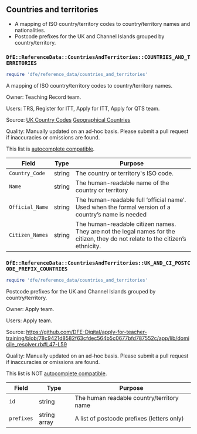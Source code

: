 ## Countries and territories

- A mapping of ISO country/territory codes to country/territory names and nationalities.
- Postcode prefixes for the UK and Channel Islands grouped by country/territory.

### `DfE::ReferenceData::CountriesAndTerritories::COUNTRIES_AND_TERRITORIES`

```ruby
require 'dfe/reference_data/countries_and_territories'
```

A mapping of ISO country/territory codes to country/territory names.

Owner: Teaching Record team.

Users: TRS, Register for ITT, Apply for ITT, Apply for QTS team.

Source:
[UK Country Codes](https://www.gov.uk/government/publications/open-standards-for-government/country-codes)
[Geographical Countries](https://www.gov.uk/government/publications/geographical-names-and-information)

Quality: Manually updated on an ad-hoc basis. Please submit a pull request if inaccuracies or omissions are found.

This list is [autocomplete compatible](autocomplete_compatability.md).

| Field           | Type   | Purpose                                                                                                                        |
| --------------- | ------ | ------------------------------------------------------------------------------------------------------------------------------ |
| `Country_Code`  | string | The country or territory's ISO code.                                                                                           |
| `Name`          | string | The human-readable name of the country or territory                                                                            |
| `Official_Name` | string | The human-readable full ‘official name’. Used when the formal version of a country’s name is needed                            |
| `Citizen_Names` | string | The human-readable citizen names. They are not the legal names for the citizen, they do not relate to the citizen’s ethnicity. |

### `DfE::ReferenceData::CountriesAndTerritories::UK_AND_CI_POSTCODE_PREFIX_COUNTRIES`

```ruby
require 'dfe/reference_data/countries_and_territories'
```

Postcode prefixes for the UK and Channel Islands grouped by country/territory.

Owner: Apply team.

Users: Apply team.

Source: https://github.com/DFE-Digital/apply-for-teacher-training/blob/78c9421d8582f63cfdec564b5c0677bfd787552c/app/lib/domicile_resolver.rb#L47-L59

Quality: Manually updated on an ad-hoc basis. Please submit a pull request if inaccuracies or omissions are found.

This list is NOT [autocomplete compatible](autocomplete_compatability.md).

| Field      | Type         | Purpose                                    |
| ---------- | ------------ | ------------------------------------------ |
| `id`       | string       | The human readable country/territory name  |
| `prefixes` | string array | A list of postcode prefixes (letters only) |
